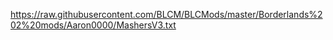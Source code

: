 https://raw.githubusercontent.com/BLCM/BLCMods/master/Borderlands%202%20mods/Aaron0000/MashersV3.txt